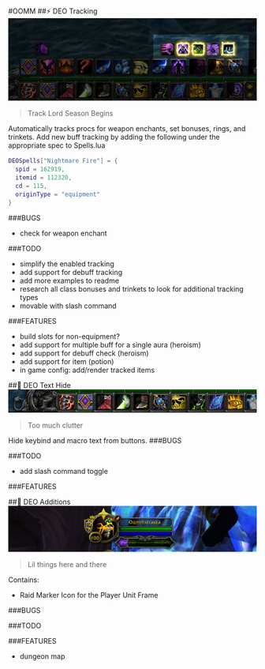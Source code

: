 #OOMM
##⚡ DEO Tracking
![alt tag](https://github.com/OOMM/addons/blob/master/DEO_Tracking.jpg)
> Track Lord Season Begins

Automatically tracks procs for weapon enchants, set bonuses, rings, and trinkets. Add new buff tracking by adding the following under the appropriate spec to Spells.lua
```lua
DEOSpells["Nightmare Fire"] = { 
  spid = 162919, 
  itemid = 112320, 
  cd = 115, 
  originType = "equipment" 
}
```

###BUGS
* check for weapon enchant

###TODO
* simplify the enabled tracking
* add support for debuff tracking
* add more examples to readme
* research all class bonuses and trinkets to look for additional tracking types
* movable with slash command

###FEATURES
* build slots for non-equipment?
* add support for multiple buff for a single aura (heroism)
* add support for debuff check (heroism)
* add support for item (potion)
* in game config: add/render tracked items

##🔮 DEO Text Hide
![alt tag](https://github.com/OOMM/addons/blob/master/DEO_Text_Hide.jpg)
> Too much clutter

Hide keybind and macro text from buttons.
###BUGS

###TODO
* add slash command toggle

###FEATURES

##💊 DEO Additions
![alt tag](https://github.com/OOMM/addons/blob/master/DEO_Additions.jpg)
> Lil things here and there

Contains:

* Raid Marker Icon for the Player Unit Frame

###BUGS

###TODO

###FEATURES
* dungeon map
